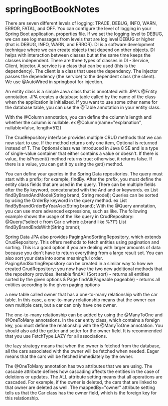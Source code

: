 # springBootBookNotes

There are seven different levels of logging: TRACE, DEBUG, INFO, WARN, ERROR, FATAL, and OFF. You can configure the level of logging in your Spring Boot application. properties file.
If we set the logging level to DEBUG, we can see log messages from levels that are log level DEBUG or higher (that is DEBUG, INFO, WARN, and ERROR).
DI is a software development technique where we can create objects that depend on other objects. DI helps with interaction between classes but at the same time keeps the classes independent.
There are three types of classes in DI - Service, Client, Injector.
A service is a class that can be used (this is the dependency).
The client is a class that uses the dependency. 
The injector passes the dependency (the service) to the dependent class (the client).
We use @AutoWired in springboot for injection.

An entity class is a simple Java class that is annotated with JPA's @Entity annotation.
JPA creates a database table called by the name of the class when the application is initialized. If you want to use some other name for the database table, you can use the @Table annotation in your entity class.

With the @Column annotation, you can define the column's length and whether the column is nullable. 
ex @Column(name="explanation", nullable=false, length=512)

The CrudRepository interface provides multiple CRUD methods that we can now start to use.
If the method returns only one item, Optional<T> is returned instead of T. The
Optional class was introduced in Java 8 SE and is a type of single-value container that either contains a value or doesn't. If there is value, the isPresent() method returns true; otherwise, it returns false. If there is a value, you can get it by using the get() method.

You can define your queries in the Spring Data repositories. The query must start with a prefix; for example, findBy. After the prefix, you must define the entity class fields that are used in the query. 
There can be multiple fields after the By keyword, concatenated with the And and or keywords.
ex List<Car> findByBrandAndModel(String brand, String model);
Queries can be sorted by using the OrderBy keyword in the query method.
ex List<Car> findByBrandOrderByYearAsc(String brand);
With the @Query annotation, you can use more advanced expressions, such as like. The following example shows the usage of the like query in CrudRepository:
@Query(“select c from Car c where c.brand like %?1")
List<Car> findByBrandEndsWith(String brand);

Spring Data JPA also provides PagingAndSortingRepository, which extends CrudRepository. This offers methods to fetch entities using pagination and sorting. This is a good option if you are dealing with larger amounts of data because you don't have to return everything from a large result set. You can also sort
your data into some meaningful order. PagingAndSortingRepository can be created in a similar way to how we created CrudRepository:
you now have the two new additional methods that the repository provides. 
iterable<T> findAll (Sort sort) - returns all entities sorted by the given options
&
Page<T> findAll(Pageable pageable) - returns all entities according to the given paging options

a new table called owner that has a one-to-many relationship with the car table. In this case, a one-to-many relationship means that the owner can own multiple cars, but a car can only have one owner. 

The one-to-many relationship can be added by using the @ManyToOne and @OneToMany annotations. In the car entity class, which contains a foreign key,
you must define the relationship with the @ManyToOne annotation. You should also add the getter and setter for the owner field. It is recommended that you use FetchType.LAZY for all associations.

the lazy strategy means that when the owner is fetched from the database, all the cars associated with the owner will be fetched when needed. Eager means that the cars will be fetched immediately by the owner.

The @OneToMany annotation has two attributes that we are using. The cascade attribute defines how cascading affects the entities in the case of deletions or updates. The ALL attribute setting means that all operations are cascaded. For example, if the owner is deleted, the cars that are linked to that owner are deleted as well. The mappedBy="owner" attribute setting tells us that the Car class has the owner field, which is the foreign key for this relationship.


